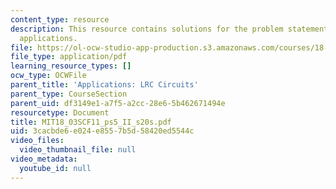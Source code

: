 ```yaml
---
content_type: resource
description: This resource contains solutions for the problem statements related to
  applications.
file: https://ol-ocw-studio-app-production.s3.amazonaws.com/courses/18-03sc-differential-equations-fall-2011/3cacbde6e024e8557b5d58420ed5544c_MIT18_03SCF11_ps5_II_s20s.pdf
file_type: application/pdf
learning_resource_types: []
ocw_type: OCWFile
parent_title: 'Applications: LRC Circuits'
parent_type: CourseSection
parent_uid: df3149e1-a7f5-a2cc-28e6-5b462671494e
resourcetype: Document
title: MIT18_03SCF11_ps5_II_s20s.pdf
uid: 3cacbde6-e024-e855-7b5d-58420ed5544c
video_files:
  video_thumbnail_file: null
video_metadata:
  youtube_id: null
---
```

